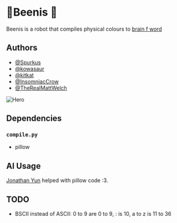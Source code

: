 # 🐝Beenis 🤖

Beenis is a robot that compiles physical colours to [brain f word](https://en.wikipedia.org/wiki/Brainfuck)

## Authors

-   [@Spurkus](https://www.github.com/spurkus)
-   [@kowasaur](https://github.com/kowasaur)
-   [@kitkat](https://github.com/kitkattier)
-   [@InsomniacCrow](https://github.com/InsomniacCrow)
-   [@TheRealMattWelch](https://github.com/the-real-matt-welch)

![Hero](https://i.imgur.com/5YufhT1.png)

## Dependencies

### `compile.py`

-   pillow

## AI Usage

[Jonathan Yun](https://github.com/Spurkus/JonathanYunDiscordBot) helped with pillow code :3.

## TODO

-   BSCII instead of ASCII: 0 to 9 are 0 to 9, : is 10, a to z is 11 to 36
